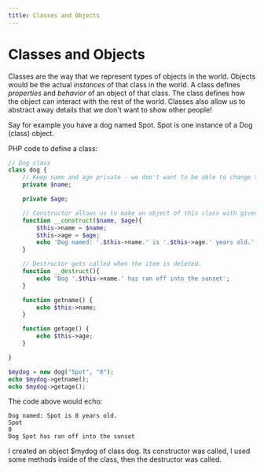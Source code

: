 ```yaml
---
title: Classes and Objects
---
```

# Classes and Objects

Classes are the way that we represent types of objects in the world. Objects would be the actual _instances_ of that class in the world. A class defines _properties_ and _behavior_ of an object of that class. The class defines how the object can interact with the rest of the world. Classes also allow us to abstract away details that we don't want to show other people!

Say for example you have a dog named Spot. Spot is one instance of a Dog (class) object.

PHP code to define a class:

```php
// Dog class
class dog {
    // Keep name and age private - we don't want to be able to change these!
    private $name;

    private $age;

    // Constructor allows us to make an object of this class with given parameters.
    function __construct($name, $age){
    	$this->name = $name;
    	$this->age = $age;
    	echo 'Dog named: '.$this->name.' is '.$this->age.' years old.';
    }

    // Destructor gets called when the item is deleted.
    function __destruct(){
    	echo 'Dog '.$this->name.' has ran off into the sunset';
    }

    function getname() {
        echo $this->name;
    }

    function getage() {
        echo $this->age;
    }

}

$mydog = new dog("Spot", "8");
echo $mydog->getname();
echo $mydog->getage();

```

The code above would echo:
```shell
Dog named: Spot is 8 years old.
Spot
8
Dog Spot has ran off into the sunset
```

I created an object $mydog of class dog. Its constructor was called, I used some methods inside of the class, then the destructor was called.
